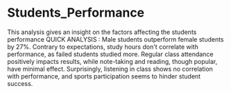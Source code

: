 # Students_Performance
This analysis gives an insight on the factors affecting the students performance
QUICK ANALYSIS : Male students outperform female students by 27%. Contrary to expectations, study hours don't correlate with performance, as failed students studied more. Regular class attendance positively impacts results, while note-taking and reading, though popular, have minimal effect. Surprisingly, listening in class shows no correlation with performance, and sports participation seems to hinder student success.
